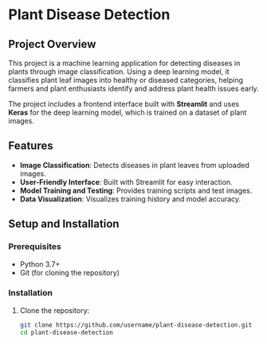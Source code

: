 # Plant Disease Detection

## Project Overview
This project is a machine learning application for detecting diseases in plants through image classification. Using a deep learning model, it classifies plant leaf images into healthy or diseased categories, helping farmers and plant enthusiasts identify and address plant health issues early.

The project includes a frontend interface built with **Streamlit** and uses **Keras** for the deep learning model, which is trained on a dataset of plant images.

## Features
- **Image Classification**: Detects diseases in plant leaves from uploaded images.
- **User-Friendly Interface**: Built with Streamlit for easy interaction.
- **Model Training and Testing**: Provides training scripts and test images.
- **Data Visualization**: Visualizes training history and model accuracy.

## Setup and Installation

### Prerequisites
- Python 3.7+
- Git (for cloning the repository)

### Installation
1. Clone the repository:
   ```bash
   git clone https://github.com/username/plant-disease-detection.git
   cd plant-disease-detection
